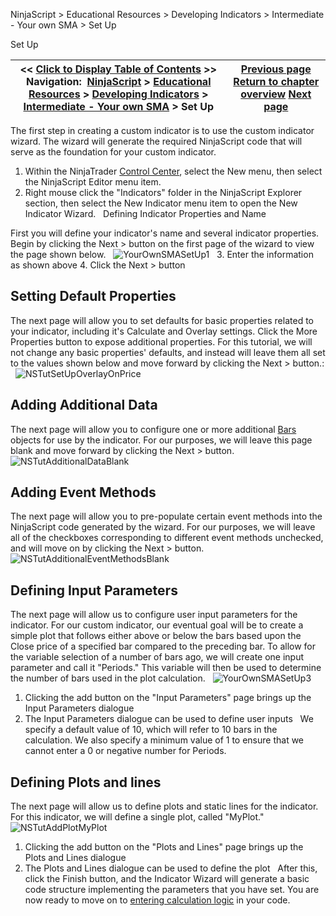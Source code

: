 ﻿
NinjaScript > Educational Resources > Developing Indicators > Intermediate - Your own SMA > Set Up

Set Up

| << [Click to Display Table of Contents](set_up6.md) >> **Navigation:**     [NinjaScript](ninjascript-1.md) > [Educational Resources](educational_resources-1.md) > [Developing Indicators](developing_indicators-1.md) > [Intermediate - Your own SMA](intermediate_-_your_own_sma-1.md) > Set Up | [Previous page](intermediate_-_your_own_sma-1.md) [Return to chapter overview](intermediate_-_your_own_sma-1.md) [Next page](entering_calculation_logic3-1.md) |
| --- | --- |
The first step in creating a custom indicator is to use the custom indicator wizard. The wizard will generate the required NinjaScript code that will serve as the foundation for your custom indicator.
 
1. Within the NinjaTrader [Control Center](control_center-1.md), select the New menu, then select the NinjaScript Editor menu item.
2. Right mouse click the "Indicators" folder in the NinjaScript Explorer section, then select the New Indicator menu item to open the New Indicator Wizard.
 
Defining Indicator Properties and Name  

First you will define your indicator's name and several indicator properties. Begin by clicking the Next > button on the first page of the wizard to view the page shown below.
 
![YourOwnSMASetUp1](yourownsmasetup1.png)
 
3. Enter the information as shown above
4. Click the Next > button
 
## Setting Default Properties
The next page will allow you to set defaults for basic properties related to your indicator, including it's Calculate and Overlay settings. Click the More Properties button to expose additional properties. For this tutorial, we will not change any basic properties' defaults, and instead will leave them all set to the values shown below and move forward by clicking the Next > button.:
 
![NSTutSetUpOverlayOnPrice](nstutsetupoverlayonprice.png)

## Adding Additional Data
The next page will allow you to configure one or more additional [Bars](bars-1.md) objects for use by the indicator. For our purposes, we will leave this page blank and move forward by clicking the Next > button.
 
![NSTutAdditionalDataBlank](nstutadditionaldatablank.png)

## Adding Event Methods
The next page will allow you to pre-populate certain event methods into the NinjaScript code generated by the wizard. For our purposes, we will leave all of the checkboxes corresponding to different event methods unchecked, and will move on by clicking the Next > button.
 
![NSTutAdditionalEventMethodsBlank](nstutadditionaleventmethodsblank.png)
 
## Defining Input Parameters
The next page will allow us to configure user input parameters for the indicator. For our custom indicator, our eventual goal will be to create a simple plot that follows either above or below the bars based upon the Close price of a specified bar compared to the preceding bar. To allow for the variable selection of a number of bars ago, we will create one input parameter and call it "Periods." This variable will then be used to determine the number of bars used in the plot calculation.
 
![YourOwnSMASetUp3](yourownsmasetup3.png)
 
1. Clicking the add button on the "Input Parameters" page brings up the Input Parameters dialogue
2. The Input Parameters dialogue can be used to define user inputs
 
We specify a default value of 10, which will refer to 10 bars in the calculation. We also specify a minimum value of 1 to ensure that we cannot enter a 0 or negative number for Periods.
 
## Defining Plots and lines
The next page will allow us to define plots and static lines for the indicator. For this indicator, we will define a single plot, called "MyPlot."
 
![NSTutAddPlotMyPlot](nstutaddplotmyplot.png)
 
1. Clicking the add button on the "Plots and Lines" page brings up the Plots and Lines dialogue
2. The Plots and Lines dialogue can be used to define the plot
 
After this, click the Finish button, and the Indicator Wizard will generate a basic code structure implementing the parameters that you have set. You are now ready to move on to [entering calculation logic](entering_calculation_logic3-1.md) in your code.
